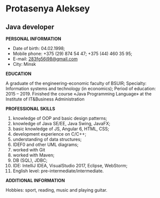 # **Protasenya Aleksey**
## **Java developer**

**PERSONAL INFORMATION**

* Date of birth: 04.02.1998; 
* Mobile phone: +375 (29) 874 54 47; +375 (44) 460 35 95;
* E-mail: 283fg56j98@gmail.com
* City: Minsk

**EDUCATION**

A graduate of the engineering-economic faculty of BSUIR;
Specialty: Information systems and technology (in economics);
Period of education: 2015 – 2019. 
Finished the course «Java Programming Language» at the Institute of IT&Business Administration

**PROFESSIONAL SKILLS**

1. knowledge of OOP and basic design patterns; 
2. knowledge of Java SE/EE, Java Swing, JavaFX; 
3. basic knowledge of JS, Angular 6, HTML, CSS;
4. development experience on C/C++;
5. understanding of data structures;
6. IDEF0 and other UML diagrams;
7. worked with Git
8. worked with Maven;
9. DB (SQL), JDBC;
10. IDE: IntelliJ IDEA, VisualStudio 2017, Eclipse, WebStorm;
11. English level: pre-intermediate/intermediate.

**ADDITIONAL INFORMATION**

Hobbies: sport, reading, music and playing guitar.
